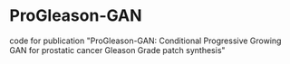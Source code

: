 # ProGleason-GAN
code for publication "ProGleason-GAN: Conditional Progressive Growing GAN for prostatic cancer Gleason Grade patch synthesis"
